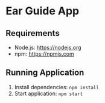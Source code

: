 # Ear Guide App

## Requirements

- Node.js: https://nodejs.org
- npm: https://npmjs.com

## Running Application

1. Install dependencies: `npm install`
2. Start application: `npm start`
